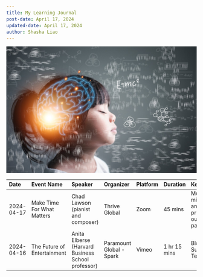 ```yaml
---
title: My Learning Journal
post-date: April 17, 2024
updated-date: April 17, 2024
author: Shasha Liao
---
```

![My Image](learning.jpeg)

|    Date     |  Event Name   | Speaker      | Organizer  |  Platform  |   Duration         |  Key Topics    |    Label   | Comment |
| :---        | :----         | :----        | :----      | :----      |   :------          |:----              |:----       |:----    |
| 2024-04-17  | Make Time For What Matters | Chad Lawson (pianist and composer) | Thrive Global |  Zoom  | 45 mins | Music, mindfulness, and prioritizing our passions  |  Self-care | Peaceful and relaxing |
| 2024-04-16  | The Future of Entertainment | Anita Elberse (Harvard Business School professor) | Paramount Global - Spark | Vimeo | 1 hr 15 mins | Blockbuster, Superstars, Technology  | Media industry | Very informative, insightful, and inspiring |